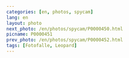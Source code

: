 ```yaml
---
categories: [en, photos, spycam]
lang: en
layout: photo
next_photo: /en/photos/spycam/P0000450.html
picname: P0000451
prev_photo: /en/photos/spycam/P0000452.html
tags: [Fotofalle, Leopard]
---
```

